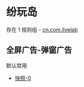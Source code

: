 # 纷玩岛

存在 1 规则组 - [cn.com.livelab](/src/apps/cn.com.livelab.ts)

## 全屏广告-弹窗广告

默认禁用

- [快照-0](https://i.gkd.li/i/13258873)

